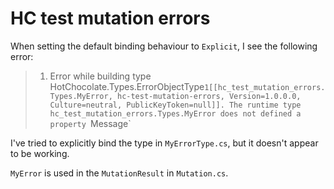 # HC test mutation errors

When setting the default binding behaviour to `Explicit`, I see the following error:

> 1. Error while building type HotChocolate.Types.ErrorObjectType`1[[hc_test_mutation_errors.Types.MyError, hc-test-mutation-errors, Version=1.0.0.0, Culture=neutral, PublicKeyToken=null]]. The runtime type hc_test_mutation_errors.Types.MyError does not defined a property `Message`

I've tried to explicitly bind the type in `MyErrorType.cs`, but it doesn't appear to be working.

`MyError` is used in the `MutationResult` in `Mutation.cs`.
